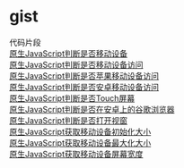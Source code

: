 # gist
代码片段<br>
[原生JavaScript判断是否移动设备](https://github.com/xiaojugit/gist/blob/master/src/isMobile.js)<br>
[原生JavaScript判断是否移动设备访问](https://github.com/xiaojugit/gist/blob/master/src/isMobileUserAgent.js)<br>
[原生JavaScript判断是否苹果移动设备访问](https://github.com/xiaojugit/gist/blob/master/src/isAppleMobileDevice.js)<br>
[原生JavaScript判断是否安卓移动设备访问](https://github.com/xiaojugit/gist/blob/master/src/isAndroidMobileDevice.js)<br>
[原生JavaScript判断是否Touch屏幕](https://github.com/xiaojugit/gist/blob/master/src/isTouchScreen.js)<br>
[原生JavaScript判断是否在安卓上的谷歌浏览器](https://github.com/xiaojugit/gist/blob/master/src/isNewChromeOnAndroid.js)<br>
[原生JavaScript判断是否打开视窗](https://github.com/xiaojugit/gist/blob/master/src/isViewportOpen.js)<br>
[原生JavaScript获取移动设备初始化大小](https://github.com/xiaojugit/gist/blob/master/src/getInitZoom.js)<br>
[原生JavaScript获取移动设备最大化大小](https://github.com/xiaojugit/gist/blob/master/src/getZoom.js)<br>
[原生JavaScript获取移动设备屏幕宽度](https://github.com/xiaojugit/gist/blob/master/src/getScreenWidth.js)<br>
